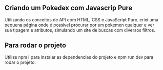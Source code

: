 ## Criando um Pokedex com Javascrip Pure
Utilizando os conceitos de API com HTML, CSS e JavaScript Puro, criei uma pequena página onde é possível procurar por um pokemon qualquer e ver sua tipagem e atributos, simulando um site de buscas com diversos filtros.

## Para rodar o projeto
Utilize npm i para instalar as dependencias do projeto e npm run dev para rodar o projeto.
